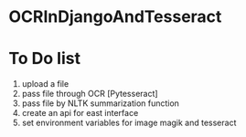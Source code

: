 # OCRInDjangoAndTesseract

# To Do list
1. upload a file
2. pass file through OCR [Pytesseract]
3. pass file by NLTK summarization function
4. create an api for east interface
5. set environment variables for image magik and tesseract
